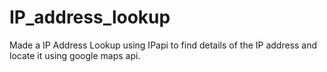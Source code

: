 # IP_address_lookup
Made a IP Address Lookup using IPapi to find details of the IP address and locate it using google maps api.
